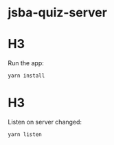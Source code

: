 # jsba-quiz-server

<!-- prettier-ignore-start -->
# H3

Run the app:
```yarn
yarn install
```

# H3

Listen on server changed:
```yarn
yarn listen
```

<!-- prettier-ignore-end -->
